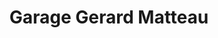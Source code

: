 ---
title: "Garage Gerard Matteau"
url: /saint-boniface/garage-gerard-matteau/
shop: Autowerkstatt
---